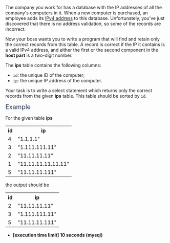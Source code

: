 <p>The company you work for has a database with the IP addresses of all the company's computers in it. When a new computer is purchased, an employee adds its <a href="keyword://ipv4-address" target="_blank">IPv4 address</a> to this database. Unfortunately, you've just discovered that there is no address validation, so some of the records are incorrect.</p>
<p>Now your boss wants you to write a program that will find and retain only the correct records from this table. A record is correct if the IP it contains is a valid IPv4 address, and either the first or the second component in the <strong>host part</strong> is a two-digit number.</p>
<p>The <strong>ips</strong> table contains the following columns:</p>
<ul>
<li><code>id</code>: the unique ID of the computer;</li>
<li><code>ip</code>: the unique IP address of the computer.</li>
</ul>
<p>Your task is to write a select statement which returns only the correct records from the given <strong>ips</strong> table. This table should be sorted by <code>id</code>.</p>
<p><span class="markdown--header" style="color:#2b3b52;font-size:1.4em">Example</span></p>
<p>For the given table <strong>ips</strong></p>
<table>
<tr>
<th>id</th>
<th>ip</th>
</tr>
<tr>
<td>4</td>
<td>"1.1.1.1"</td>
</tr>
<tr>
<td>3</td>
<td>"1.111.111.11"</td>
</tr>
<tr>
<td>2</td>
<td>"11.11.11.11"</td>
</tr>
<tr>
<td>1</td>
<td>"11.11.11.11.11.11"</td>
</tr>
<tr>
<td>5</td>
<td>"11.11.11.111"</td>
</tr>
</table>
<p>the output should be</p>
<table>
<tr>
<th>id</th>
<th>ip</th>
</tr>
<tr>
<td>2</td>
<td>"11.11.11.11"</td>
</tr>
<tr>
<td>3</td>
<td>"1.111.111.11"</td>
</tr>
<tr>
<td>5</td>
<td>"11.11.11.111"</td>
</tr>
</table>
<ul>
<li><strong>[execution time limit] 10 seconds (mysql)</strong></li>
</ul>
